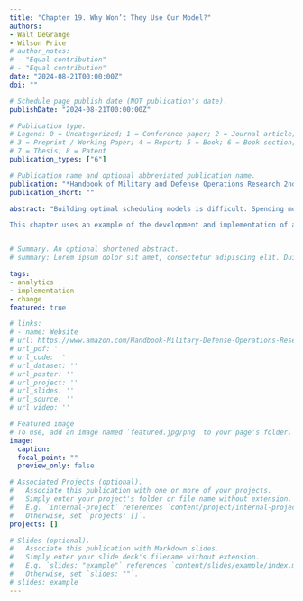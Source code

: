 ```yaml
---
title: "Chapter 19. Why Won’t They Use Our Model?"
authors:
- Walt DeGrange
- Wilson Price
# author_notes:
# - "Equal contribution"
# - "Equal contribution"
date: "2024-08-21T00:00:00Z"
doi: ""

# Schedule page publish date (NOT publication's date).
publishDate: "2024-08-21T00:00:00Z"

# Publication type.
# Legend: 0 = Uncategorized; 1 = Conference paper; 2 = Journal article;
# 3 = Preprint / Working Paper; 4 = Report; 5 = Book; 6 = Book section;
# 7 = Thesis; 8 = Patent
publication_types: ["6"]

# Publication name and optional abbreviated publication name.
publication: "*Handbook of Military and Defense Operations Research 2nd edition*"
publication_short: ""

abstract: "Building optimal scheduling models is difficult. Spending months developing the perfect optimal scheduling model by defining the problem, collecting the data, refining the model, enhancing the user interface and including customer feedback and then finally deploying the model. After all this work the customer does not use the model and reverts back to legacy practices. What went wrong?

This chapter uses an example of the development and implementation of an optimal scheduling model for the United States Navy supply ship fleet. Manually scheduling these ships produced correction of errors resulting in high-speed transits to the rendezvous location for both the supply and the customer ship. Even though the tool provided thousands of feasible solutions and reduced planning time from hours to minutes, it took over three years to implement the solution."


# Summary. An optional shortened abstract.
# summary: Lorem ipsum dolor sit amet, consectetur adipiscing elit. Duis posuere tellus ac convallis placerat. Proin tincidunt magna sed ex sollicitudin condimentum.

tags:
- analytics 
- implementation
- change
featured: true

# links:
# - name: Website
# url: https://www.amazon.com/Handbook-Military-Defense-Operations-Research/dp/1138607339
# url_pdf: ''
# url_code: ''
# url_dataset: ''
# url_poster: ''
# url_project: ''
# url_slides: ''
# url_source: ''
# url_video: ''

# Featured image
# To use, add an image named `featured.jpg/png` to your page's folder. 
image:
  caption: 
  focal_point: ""
  preview_only: false

# Associated Projects (optional).
#   Associate this publication with one or more of your projects.
#   Simply enter your project's folder or file name without extension.
#   E.g. `internal-project` references `content/project/internal-project/index.md`.
#   Otherwise, set `projects: []`.
projects: []

# Slides (optional).
#   Associate this publication with Markdown slides.
#   Simply enter your slide deck's filename without extension.
#   E.g. `slides: "example"` references `content/slides/example/index.md`.
#   Otherwise, set `slides: ""`.
# slides: example
---
```

